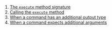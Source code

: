 1) [The `execute` method signature](#1)
2) [Calling the `execute` method](#2)
3) [When a command has an additional output type](#3)
4) [When a command expects additional arguments](#4)
